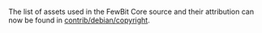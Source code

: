 The list of assets used in the FewBit Core source and their attribution can now be found in [contrib/debian/copyright](../contrib/debian/copyright).

